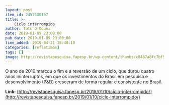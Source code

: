 ```yaml
---
layout: post
item_id: 2457430167
title: >-
    Ciclo interrompido
author: Tatu D'Oquei
date: 2019-01-09 23:00:00
pub_date: 2019-01-09 23:00:00
time_added: 2019-04-21 18:40:10
categories: [refletimos]
tags: []
image: http://revistapesquisa.fapesp.br/wp-content/thumbs/c8487a8fc7bf58d5a6a214e8aecfa6b36cf371ec_1200-630.jpg
---
```


O ano de 2016 marcou o fim e a reversão de um ciclo, que durou quatro anos ininterruptos, em que os investimentos do Brasil em pesquisa e desenvolvimento (P&D) cresceram de forma regular e consistente no Brasil.

**Link:** [http://revistapesquisa.fapesp.br/2019/01/10/ciclo-interrompido/](http://revistapesquisa.fapesp.br/2019/01/10/ciclo-interrompido/)

